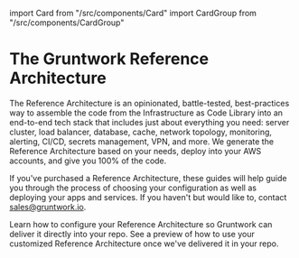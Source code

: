 import Card from "/src/components/Card"
import CardGroup from "/src/components/CardGroup"

# The Gruntwork Reference Architecture

The Reference Architecture is an opinionated, battle-tested, best-practices way to assemble the code from the Infrastructure as Code Library into an end-to-end tech stack that includes just about everything you need: server cluster, load balancer, database, cache, network topology, monitoring, alerting, CI/CD, secrets management, VPN, and more. We generate the Reference Architecture based on your needs, deploy into your AWS accounts, and give you 100% of the code.

If you've purchased a Reference Architecture, these guides will help guide you through the process of choosing your configuration as well as deploying your apps and services. If you haven't but would like to, contact [sales@gruntwork.io](mailto:sales@gruntwork.io).

<CardGroup cols={2}>

<Card
  title="Configure Your Reference Architecture"
  href="/docs/guides/reference-architecture/configuration-guide">
Learn how to configure your Reference Architecture so Gruntwork can deliver it directly into your repo.
</Card>
<Card
  title="Example Usage Guide"
  href="/docs/guides/reference-architecture/example-usage-guide">
See a preview of how to use your customized Reference Architecture once we've delivered it in your repo.
</Card>

</CardGroup>


<!-- ##DOCS-SOURCER-START
{"sourcePlugin":"Local File Copier","hash":"2f17db19758f8477ead61801bae97e9c"}
##DOCS-SOURCER-END -->
